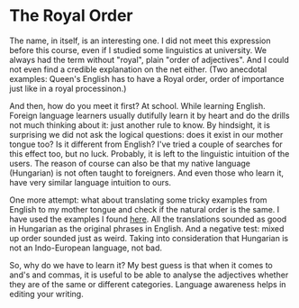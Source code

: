 The Royal Order
===============

The name, in itself, is an interesting one. I did not meet this expression before this course, even if I studied some linguistics at university. We always had the term without "royal", plain "order of adjectives". And I could not even find a credible explanation on the net either. (Two anecdotal examples: Queen's English has to have a Royal order, order of importance just like in a royal processinon.) 

And then, how do you meet it first? At school. While learning English. Foreign language learners usually dutifully learn it by heart and do the drills not much thinking about it: just another rule to know. By hindsight, it is surprising we did not ask the logical questions: does it exist in our mother tongue too? Is it different from English? I've tried a couple of searches for this effect too, but no luck. Probably, it is left to the linguistic intuition of the users. The reason of course can also be that my native language (Hungarian) is not often taught to foreigners. And even those who learn it, have very similar language intuition to ours.

One more attempt: what about translating some tricky examples from English to my mother tongue and check if the natural order is the same. I have used the examples I found [here](http://grammar.ccc.commnet.edu/grammar/adjective_order.htm). All the translations sounded as good in Hungarian as the original phrases in English. And a negative test: mixed up order sounded just as weird. Taking into consideration that Hungarian is not an Indo-European language, not bad.

So, why do we have to learn it? My best guess is that when it comes to and's and commas, it is useful to be able to analyse the adjectives whether they are of the same or different categories. Language awareness helps in editing your writing.

